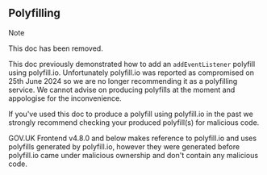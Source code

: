 ## Polyfilling

> [!NOTE]  
> This doc has been removed.

This doc previously demonstrated how to add an `addEventListener` polyfill using polyfill.io. Unfortunately polyfill.io was reported as compromised on 25th June 2024 so we are no longer recommending it as a polyfilling service. We cannot advise on producing polyfills at the moment and appologise for the inconvenience.

If you've used this doc to produce a polyfill using polyfill.io in the past we strongly recommend checking your produced polyfill(s) for malicious code.

GOV.UK Frontend v4.8.0 and below makes reference to polyfill.io and uses polyfills generated by polyfill.io, however they were generated before polyfill.io came under malicious ownership and don't contain any malicious code.
